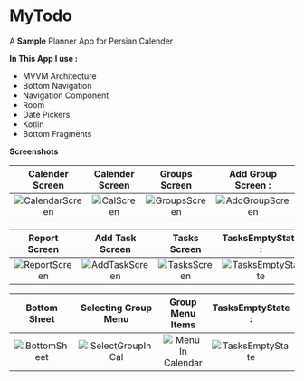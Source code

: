 # MyTodo

A **Sample** Planner App for Persian Calender 

**In This App I use :**

- MVVM Architecture
- Bottom Navigation
- Navigation Component
- Room
- Date Pickers
- Kotlin
- Bottom Fragments


 **Screenshots**
 
Calender Screen    |     Calender Screen          |     Groups Screen             |     Add Group Screen          :
:-------------------------:|:-------------------------:|:-------------------------:|:-------------------------:
![CalendarScreen](https://user-images.githubusercontent.com/54314092/179791954-ff9c12d6-2538-41aa-95d5-67ce0661b98a.png) | ![CalScreen](https://user-images.githubusercontent.com/54314092/179791833-fd8dbe82-76be-4982-b35d-f4d8fabb49a1.png) | ![GroupsScreen](https://user-images.githubusercontent.com/54314092/179791869-cbb796a4-f109-480c-9931-5070e3e1c3d5.png) | ![AddGroupScreen](https://user-images.githubusercontent.com/54314092/179791948-e1772ffa-3cf3-4005-bee1-bb3b4ca2ad4b.png)


Report Screen        | Add Task Screen          |  Tasks Screen          |  TasksEmptyState          :
:-------------------------:|:-------------------------:|:-------------------------:|:-------------------------:
![ReportScreen](https://user-images.githubusercontent.com/54314092/179791861-6ddc79ab-fee5-47dd-83f1-34b5c6c2443f.png) | ![AddTaskScreen](https://user-images.githubusercontent.com/54314092/179791905-3f104791-cfb1-4418-8841-a90d9912839a.png) | ![TasksScreen](https://user-images.githubusercontent.com/54314092/179791886-e4ec067e-8baa-4ab6-8ec1-c7265a960fdf.png) | ![TasksEmptyState](https://user-images.githubusercontent.com/54314092/179791895-1e7aef72-b732-4ba6-a8ef-f245041ade13.png)

Bottom Sheet        | Selecting Group Menu          |  Group Menu Items          |  TasksEmptyState          :
:-------------------------:|:-------------------------:|:-------------------------:|:-------------------------:
![BottomSheet](https://user-images.githubusercontent.com/54314092/179791915-4f1f182e-fa01-4e9c-bd47-7d335004492c.png) | ![SelectGroupInCal](https://user-images.githubusercontent.com/54314092/179791843-88b1926f-2357-448e-84eb-3a5d4a1ea851.png) | ![Menu In Calendar](https://user-images.githubusercontent.com/54314092/179798407-cf13f61b-cc4f-40b0-8bc4-9ecd03b014e3.png) | ![TasksEmptyState](https://user-images.githubusercontent.com/54314092/179798512-ec31f171-0e42-4baa-86e6-72665bce4a12.png)










